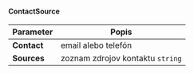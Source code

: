 #### ContactSource
| Parameter | Popis |
| ----------- | ----------- |
| **Contact** | email alebo telefón |
| **Sources** | zoznam zdrojov kontaktu `string` |